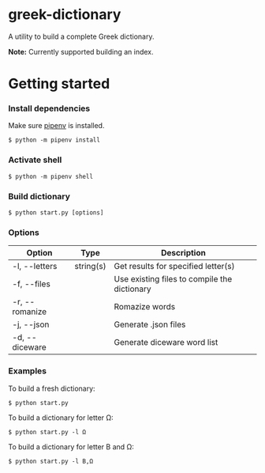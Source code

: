 # greek-dictionary

A utility to build a complete Greek dictionary.

**Note:**
Currently supported building an index.

# Getting started

### Install dependencies

Make sure [pipenv](https://pipenv.pypa.io/en/latest/) is installed.

```
$ python -m pipenv install
```

### Activate shell

```
$ python -m pipenv shell
```

### Build dictionary

```
$ python start.py [options]
```

### Options

| Option         | Type      | Description                                  |
| -------------- | --------- | ---------------------------------------------|
| -l, --letters  | string(s) | Get results for specified letter(s)          |
| -f, --files    |           | Use existing files to compile the dictionary |
| -r, --romanize |           | Romazize words                               |
| -j, --json     |           | Generate .json files                         |
| -d, --diceware |           | Generate diceware word list                  |

### Examples

To build a fresh dictionary:

```
$ python start.py
```

To build a dictionary for letter Ω:

```
$ python start.py -l Ω
```

To build a dictionary for letter Β and Ω:

```
$ python start.py -l Β,Ω
```
